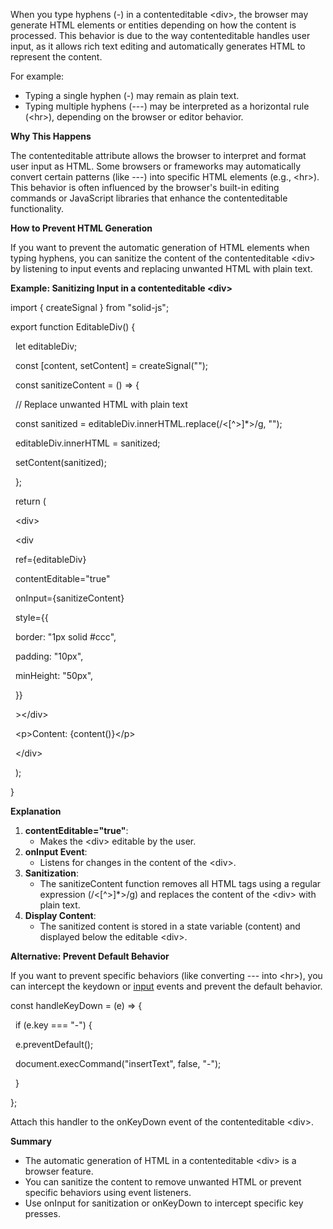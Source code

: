 When you type hyphens (-) in a contenteditable &lt;div&gt;, the browser may generate HTML elements or entities depending on how the content is processed. This behavior is due to the way contenteditable handles user input, as it allows rich text editing and automatically generates HTML to represent the content.

For example:

- Typing a single hyphen (-) may remain as plain text.
- Typing multiple hyphens (---) may be interpreted as a horizontal rule (&lt;hr&gt;), depending on the browser or editor behavior.

**Why This Happens**

The contenteditable attribute allows the browser to interpret and format user input as HTML. Some browsers or frameworks may automatically convert certain patterns (like ---) into specific HTML elements (e.g., &lt;hr&gt;). This behavior is often influenced by the browser's built-in editing commands or JavaScript libraries that enhance the contenteditable functionality.

**How to Prevent HTML Generation**

If you want to prevent the automatic generation of HTML elements when typing hyphens, you can sanitize the content of the contenteditable &lt;div&gt; by listening to input events and replacing unwanted HTML with plain text.

**Example: Sanitizing Input in a contenteditable &lt;div&gt;**

import { createSignal } from "solid-js";

export function EditableDiv() {

&nbsp; let editableDiv;

&nbsp; const \[content, setContent\] = createSignal("");

&nbsp; const sanitizeContent = () => {

&nbsp; // Replace unwanted HTML with plain text

&nbsp; const sanitized = editableDiv.innerHTML.replace(/&lt;\[^&gt;\]\*>/g, "");

&nbsp; editableDiv.innerHTML = sanitized;

&nbsp; setContent(sanitized);

&nbsp; };

&nbsp; return (

&nbsp; &lt;div&gt;

&nbsp; <div

&nbsp; ref={editableDiv}

&nbsp; contentEditable="true"

&nbsp; onInput={sanitizeContent}

&nbsp; style={{

&nbsp; border: "1px solid #ccc",

&nbsp; padding: "10px",

&nbsp; minHeight: "50px",

&nbsp; }}

&nbsp; >&lt;/div&gt;

&nbsp; &lt;p&gt;Content: {content()}&lt;/p&gt;

&nbsp; &lt;/div&gt;

&nbsp; );

}

**Explanation**

1. **contentEditable="true"**:
   - Makes the &lt;div&gt; editable by the user.
2. **onInput Event**:
   - Listens for changes in the content of the &lt;div&gt;.
3. **Sanitization**:
   - The sanitizeContent function removes all HTML tags using a regular expression (/&lt;\[^&gt;\]\*>/g) and replaces the content of the &lt;div&gt; with plain text.
4. **Display Content**:
   - The sanitized content is stored in a state variable (content) and displayed below the editable &lt;div&gt;.

**Alternative: Prevent Default Behavior**

If you want to prevent specific behaviors (like converting --- into &lt;hr&gt;), you can intercept the keydown or [input](vscode-file://vscode-app/c:/Users/tomla/AppData/Local/Programs/Microsoft%20VS%20Code/resources/app/out/vs/code/electron-sandbox/workbench/workbench.html) events and prevent the default behavior.

const handleKeyDown = (e) => {

&nbsp; if (e.key === "-") {

&nbsp; e.preventDefault();

&nbsp; document.execCommand("insertText", false, "-");

&nbsp; }

};

Attach this handler to the onKeyDown event of the contenteditable &lt;div&gt;.

**Summary**

- The automatic generation of HTML in a contenteditable &lt;div&gt; is a browser feature.
- You can sanitize the content to remove unwanted HTML or prevent specific behaviors using event listeners.
- Use onInput for sanitization or onKeyDown to intercept specific key presses.
